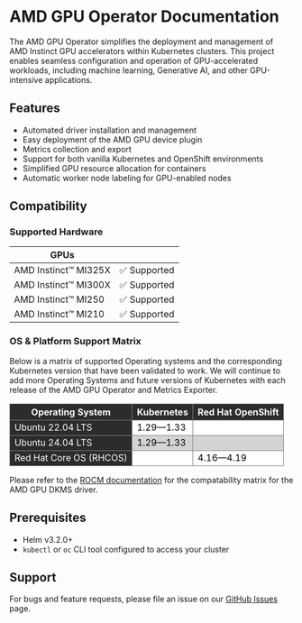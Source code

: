 # AMD GPU Operator Documentation

The AMD GPU Operator simplifies the deployment and management of AMD Instinct GPU accelerators within Kubernetes clusters. This project enables seamless configuration and operation of GPU-accelerated workloads, including machine learning, Generative AI, and other GPU-intensive applications.

## Features

- Automated driver installation and management
- Easy deployment of the AMD GPU device plugin
- Metrics collection and export
- Support for both vanilla Kubernetes and OpenShift environments
- Simplified GPU resource allocation for containers
- Automatic worker node labeling for GPU-enabled nodes

## Compatibility

### Supported Hardware

| **GPUs** | |
| --- | --- |
| AMD Instinct™ MI325X | ✅ Supported |
| AMD Instinct™ MI300X | ✅ Supported |
| AMD Instinct™ MI250 | ✅ Supported |
| AMD Instinct™ MI210 | ✅ Supported |

### OS & Platform Support Matrix

Below is a matrix of supported Operating systems and the corresponding Kubernetes version that have been validated to work. We will continue to add more Operating Systems and future versions of Kubernetes with each release of the AMD GPU Operator and Metrics Exporter.

<table style="border-collapse: collapse; margin-left: 0; margin-right: auto;">
  <thead style="background-color: #2c2c2c; color: white;">
    <tr>
      <th style="border: 1px solid grey;">Operating System</th>
      <th style="border: 1px solid grey;">Kubernetes</th>
      <th style="border: 1px solid grey;">Red Hat OpenShift</th>
    </tr>
  </thead>
  <tbody>
    <tr style="background-color: white; color: black;">
      <td style="background-color: #2c2c2c; color: white; border: 1px solid grey;">Ubuntu 22.04 LTS</td>
      <td style="border: 1px solid grey;">1.29—1.33</td>
      <td style="border: 1px solid grey;"></td>
    </tr>
    <tr style="background-color: lightgrey; color: black;">
      <td style="background-color: #2c2c2c; color: white; border: 1px solid grey;">Ubuntu 24.04 LTS</td>
      <td style="border: 1px solid grey;">1.29—1.33</td>
      <td style="border: 1px solid grey;"></td>
    </tr>
    <tr style="background-color: white; color: black;">
      <td style="background-color: #2c2c2c; color: white; border: 1px solid grey;">Red Hat Core OS (RHCOS)</td>
      <td style="border: 1px solid grey;"></td>
      <td style="border: 1px solid grey;">4.16—4.19</td>
    </tr>
  </tbody>
</table>


Please refer to the [ROCM documentation](https://rocm.docs.amd.com/en/latest/compatibility/compatibility-matrix.html) for the compatability matrix for the AMD GPU DKMS driver.

## Prerequisites

- Helm v3.2.0+
- `kubectl` or `oc` CLI tool configured to access your cluster

## Support

For bugs and feature requests, please file an issue on our [GitHub Issues](https://github.com/ROCm/gpu-operator/issues) page.
